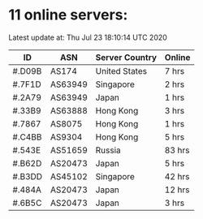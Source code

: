 # 11 online servers:

Latest update at: Thu Jul 23 18:10:14 UTC 2020

| ID | ASN | Server Country | Online |
| -- | --- | -------------- | ------ |
| #.D09B | AS174 | United States | 7 hrs |
| #.7F1D | AS63949 | Singapore | 2 hrs |
| #.2A79 | AS63949 | Japan | 1 hrs |
| #.33B9 | AS63888 | Hong Kong | 3 hrs |
| #.7867 | AS8075 | Hong Kong | 1 hrs |
| #.C4BB | AS9304 | Hong Kong | 5 hrs |
| #.543E | AS51659 | Russia | 83 hrs |
| #.B62D | AS20473 | Japan | 5 hrs |
| #.B3DD | AS45102 | Singapore | 42 hrs |
| #.484A | AS20473 | Japan | 12 hrs |
| #.6B5C | AS20473 | Japan | 3 hrs |

